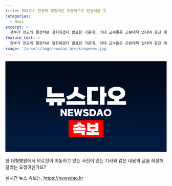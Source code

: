 ```yaml
---
title: 의대교수 전공의 행정처분 미봉책으로 안돌아올 것
categories:
  - News
excerpt: >
  정부가 전공의 행정처분 철회하겠다 발표한 가운데, 의대 교수들은 근본대책 없다며 휴진 계속할 의향 정책과 관련하여 교수들은 정부의 조치를 불만족 표현하며 비판하고 있다. 특히, 철회는 이전의 효력을 소멸시키는데, 정부는 위법성을 여전히 인정하지 않고 있다는 주장이 나온다. 또한, 전공의들이 9월부터 수련을 시작하는 후반기 모집에 재응시하면 특례를 적용하겠다는 정부 발표에 대해 미봉책이라는 비판도 나왔다. 의료진들은 휴진 계속을 선언하며 병원의 진료 축소를 예고했다.
feature_text: >
  정부가 전공의 행정처분 철회하겠다 발표한 가운데, 의대 교수들은 근본대책 없다며 휴진 계속할 의향 정책과 관련하여 교수들은 정부의 조치를 불만족 표현하며 비판하고 있다. 특히, 철회는 이전의 효력을 소멸시키는데, 정부는 위법성을 여전히 인정하지 않고 있다는 주장이 나온다. 또한, 전공의들이 9월부터 수련을 시작하는 후반기 모집에 재응시하면 특례를 적용하겠다는 정부 발표에 대해 미봉책이라는 비판도 나왔다. 의료진들은 휴진 계속을 선언하며 병원의 진료 축소를 예고했다.
image: '/assets/img/newsdao_breakingnews.jpg'
---
```


<p><img src="/assets/img/newsdao_breakingnews.jpg" alt="firstkoreanews 속보" /></p>

<p>한 대형병원에서 의료진이 이동하고 있는 사진이 있는 기사와 같은 내용의 글을 작성해달라는 요청이신가요?</p>
실시간 뉴스 속보는, <a href="https://newsdao.kr" rel="dofollow">https://newsdao.kr</a>


